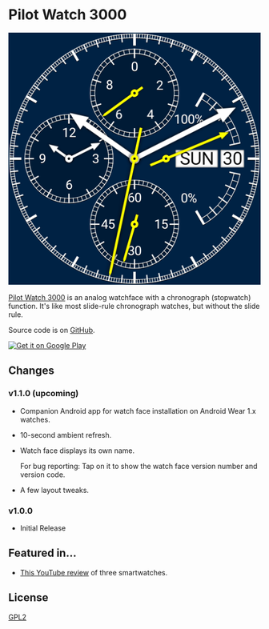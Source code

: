 # Pilot Watch 3000

![Pilot Watch 3000](images/icon-512x512.png)

[Pilot Watch 3000](https://webonastick.com/wear-os/pilot-watch-3000/)
is an analog watchface with a chronograph (stopwatch) function. It's like most slide-rule chronograph watches, but without the slide rule.

Source code is on [GitHub](https://github.com/dse/wear-os-watchface-pilot-watch).

<a target="_blank" href="https://play.google.com/store/apps/details?id=com.webonastick.watchface.pilotwatch&amp;pcampaignid=MKT-Other-global-all-co-prtnr-py-PartBadge-Mar2515-1"><img width="162" height="62" alt="Get it on Google Play" src="https://play.google.com/intl/en_us/badges/images/generic/en_badge_web_generic.png"></a>

## Changes

### v1.1.0 (upcoming)

-   Companion Android app for watch face installation on Android Wear 1.x watches.

-   10-second ambient refresh.

-   Watch face displays its own name.

    For bug reporting: Tap on it to show the watch face version number and version code.

-   A few layout tweaks.

### v1.0.0

-   Initial Release

## Featured in...

-   [This YouTube review](https://www.youtube.com/watch?v=B-XZ6ustzoI) of three smartwatches.

## License

[GPL2](COPYING.txt)
